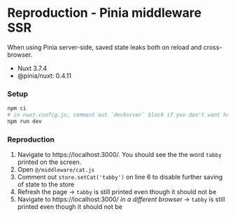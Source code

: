 # Reproduction - Pinia middleware SSR

When using Pinia server-side, saved state leaks both on reload and cross-browser.

- Nuxt 3.7.4
- @pinia/nuxt: 0.4.11

### Setup

```bash
npm ci
# in nuxt.config.js, comment out `devServer` block if you don't want https. Then:
npm run dev
```

### Reproduction

1. Navigate to https://localhost:3000/. You should see the the word `tabby` printed on the screen.
2. Open `@/middleware/cat.js`
3. Comment out `store.setCat('tabby')` on line 6 to disable further saving of state to the store
4. Refresh the page → `tabby` is still printed even though it should not be
5. Navigate to https://localhost:3000/ _in a different browser_ → `tabby` is still printed even though it should not be
